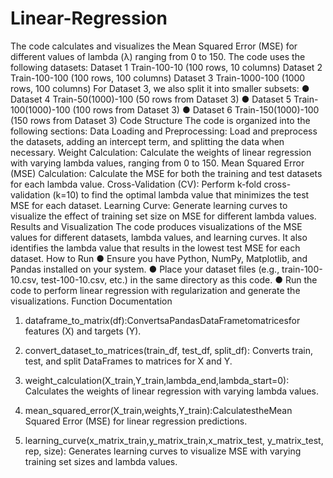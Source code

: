# Linear-Regression
The code calculates and visualizes the Mean Squared Error (MSE) for different values of lambda (λ) ranging from 0 to 150. 
The code uses the following datasets:
Dataset 1  Train-100-10 (100 rows, 10 columns) Dataset 2  Train-100-100 (100 rows, 100 columns) Dataset 3  Train-1000-100 (1000 rows, 100 columns)
For Dataset 3, we also split it into smaller subsets:
● Dataset 4  Train-50(1000)-100 (50 rows from Dataset 3)
● Dataset 5  Train-100(1000)-100 (100 rows from Dataset 3)
● Dataset 6  Train-150(1000)-100 (150 rows from Dataset 3)
Code Structure
The code is organized into the following sections:
Data Loading and Preprocessing: Load and preprocess the datasets, adding an intercept term, and splitting the data when necessary.
 Weight Calculation: Calculate the weights of linear regression with varying lambda values, ranging from 0 to 150.
Mean Squared Error (MSE) Calculation: Calculate the MSE for both the training and test datasets for each lambda value.
Cross-Validation (CV): Perform k-fold cross-validation (k=10) to find the optimal lambda value that minimizes the test MSE for each dataset.
Learning Curve: Generate learning curves to visualize the effect of training set size on MSE for different lambda values.
Results and Visualization
The code produces visualizations of the MSE values for different datasets, lambda values, and learning curves. It also identifies the lambda value that results in the lowest test MSE for each dataset.
How to Run
● Ensure you have Python, NumPy, Matplotlib, and Pandas installed on your system.
● Place your dataset files (e.g., train-100-10.csv, test-100-10.csv, etc.) in the same directory as this code.
● Run the code to perform linear regression with regularization and generate the visualizations.
Function Documentation
1. dataframe_to_matrix(df):ConvertsaPandasDataFrametomatricesfor features (X) and targets (Y).
2. convert_dataset_to_matrices(train_df, test_df, split_df): Converts train, test, and split DataFrames to matrices for X and Y.
3. weight_calculation(X_train,Y_train,lambda_end,lambda_start=0): Calculates the weights of linear regression with varying lambda values.
4. mean_squared_error(X_train,weights,Y_train):CalculatestheMean Squared Error (MSE) for linear regression predictions.

5. learning_curve(x_matrix_train,y_matrix_train,x_matrix_test, y_matrix_test, rep, size): Generates learning curves to visualize MSE with varying training set sizes and lambda values.
